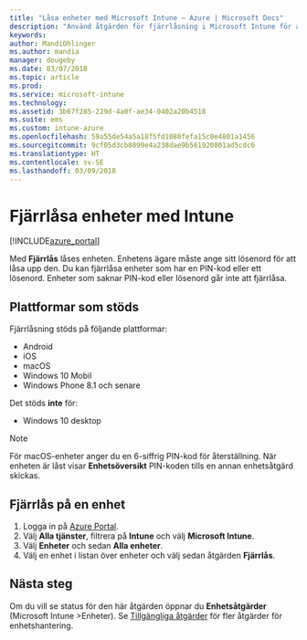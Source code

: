 ```yaml
---
title: "Låsa enheter med Microsoft Intune – Azure | Microsoft Docs"
description: "Använd åtgärden för fjärrlåsning i Microsoft Intune för att låsa en enhet som skyddas av en PIN-kod eller ett lösenord."
keywords: 
author: MandiOhlinger
ms.author: mandia
manager: dougeby
ms.date: 03/07/2018
ms.topic: article
ms.prod: 
ms.service: microsoft-intune
ms.technology: 
ms.assetid: 3b67f285-229d-4a0f-ae34-0402a20b4518
ms.suite: ems
ms.custom: intune-azure
ms.openlocfilehash: 59a55de54a5a18f5fd1080fefa15c0e4801a1456
ms.sourcegitcommit: 9cf05d3cb8099e4a238dae9b561920801ad5cdc6
ms.translationtype: HT
ms.contentlocale: sv-SE
ms.lasthandoff: 03/09/2018
---
```

# <a name="remotely-lock-devices-with-intune"></a>Fjärrlåsa enheter med Intune

[!INCLUDE[azure_portal](./includes/azure_portal.md)]

Med **Fjärrlås** låses enheten. Enhetens ägare måste ange sitt lösenord för att låsa upp den. Du kan fjärrlåsa enheter som har en PIN-kod eller ett lösenord. Enheter som saknar PIN-kod eller lösenord går inte att fjärrlåsa.

## <a name="supported-platforms"></a>Plattformar som stöds

Fjärrlåsning stöds på följande plattformar:

- Android
- iOS
- macOS
- Windows 10 Mobil
- Windows Phone 8.1 och senare

Det stöds **inte** för:
- Windows 10 desktop

> [!NOTE]
> För macOS-enheter anger du en 6-siffrig PIN-kod för återställning. När enheten är låst visar **Enhetsöversikt** PIN-koden tills en annan enhetsåtgärd skickas.

## <a name="remote-lock-a-device"></a>Fjärrlås på en enhet

1. Logga in på [Azure Portal](https://portal.azure.com).
2. Välj **Alla tjänster**, filtrera på **Intune** och välj **Microsoft Intune**.
3. Välj **Enheter** och sedan **Alla enheter**.
4. Välj en enhet i listan över enheter och välj sedan åtgärden **Fjärrlås**.

## <a name="next-steps"></a>Nästa steg

Om du vill se status för den här åtgärden öppnar du **Enhetsåtgärder** (Microsoft Intune >Enheter). Se [Tillgängliga åtgärder](device-management.md) för fler åtgärder för enhetshantering.